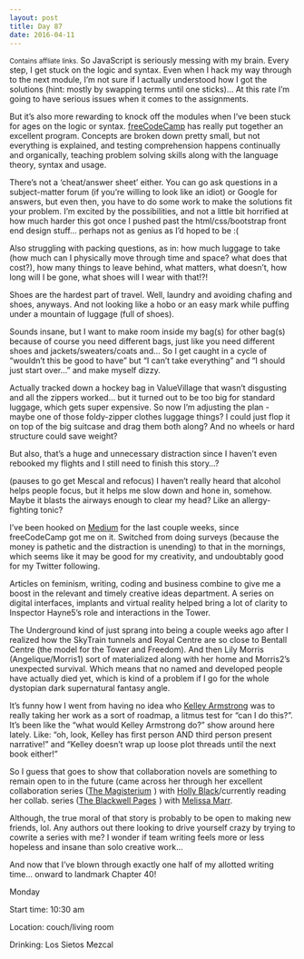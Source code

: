 ```yaml
---
layout: post
title: Day 87
date: 2016-04-11
---
```


<small>Contains affliate links.</small> So JavaScript is seriously messing with my brain. Every step, I get stuck on the logic and syntax. Even when I hack my way through to the next module, I’m not sure if I actually understood how I got the solutions (hint: mostly by swapping terms until one sticks)… At this rate I’m going to have serious issues when it comes to the assignments. 

But it’s also more rewarding to knock off the modules when I’ve been stuck for ages on the logic or syntax. <a href="https://www.freecodecamp.com" target="_blank"> freeCodeCamp</a> has really put together an excellent program. Concepts are broken down pretty small, but not everything is explained, and testing comprehension happens continually and organically, teaching problem solving skills along with the language theory, syntax and usage. 

There’s not a ‘cheat/answer sheet’ either. You can go ask questions in a subject-matter forum (if you’re willing to look like an idiot) or Google for answers, but even then, you have to do some work to make the solutions fit your problem. I’m excited by the possibilities, and not a little bit horrified at how much harder this got once I pushed past the html/css/bootstrap front end design stuff… perhaps not as genius as I’d hoped to be :( 

Also struggling with packing questions, as in: how much luggage to take (how much can I physically move through time and space? what does that cost?), how many things to leave behind, what matters, what doesn’t, how long will I be gone, what shoes will I wear with that!?! 

Shoes are the hardest part of travel. Well, laundry and avoiding chafing and shoes, anyways. And not looking like a hobo or an easy mark while puffing under a mountain of luggage (full of shoes). 

Sounds insane, but I want to make room inside my bag(s) for other bag(s) because of course you need different bags, just like you need different shoes and jackets/sweaters/coats and… So I get caught in a cycle of “wouldn’t this be good to have” but “I can’t take everything” and “I should just start over…” and make myself dizzy.

Actually tracked down a hockey bag in ValueVillage that wasn’t disgusting and all the zippers worked… but it turned out to be too big for standard luggage, which gets super expensive. So now I’m adjusting the plan - maybe one of those foldy-zipper clothes luggage things? I could just flop it on top of the big suitcase and drag them both along? And no wheels or hard structure could save weight? 

But also, that’s a huge and unnecessary distraction since I haven’t even rebooked my flights and I still need to finish this story…? 

(pauses to go get Mescal and refocus) I haven’t really heard that alcohol helps people focus, but it helps me slow down and hone in, somehow. Maybe it blasts the airways enough to clear my head? Like an allergy-fighting tonic? 

I’ve been hooked on <a href="http://medium.com" target="_blank">Medium</a> for the last couple weeks, since freeCodeCamp got me on it. Switched from doing surveys (because the money is pathetic and the distraction is unending) to that in the mornings, which seems like it may be good for my creativity, and undoubtably good for my Twitter following. 

Articles on feminism, writing, coding and business combine to give me a boost in the relevant and timely creative ideas department. A series on digital interfaces, implants and virtual reality helped bring a lot of clarity to Inspector Hayne5’s role and interactions in the Tower. 

The Underground kind of just sprang into being a couple weeks ago after I realized how the SkyTrain tunnels and Royal Centre are so close to Bentall Centre (the model for the Tower and Freedom). And then Lily Morris (Angelique/Morris1) sort of materialized along with her home and Morris2’s unexpected survival. Which means that no named and developed people have actually died yet, which is kind of a problem if I go for the whole dystopian dark supernatural fantasy angle. 

It’s funny how I went from having no idea who <a target="_blank"  href="http://www.kelleyarmstrong.com/">Kelley Armstrong</a> was to really taking her work as a sort of roadmap, a litmus test for “can I do this?”. It’s been like the “what would Kelley Armstrong do?” show around here lately. Like: “oh, look, Kelley has first person AND third person present narrative!” and “Kelley doesn’t wrap up loose plot threads until the next book either!” 
 
So I guess that goes to show that collaboration novels are something to remain open to in the future (came across her through her excellent collaboration series (<a target="_blank"  href="http://www.amazon.ca/Iron-Trial-Book-One-Magisterium-ebook/dp/B00I5T2KJ2/?_encoding=UTF8&camp=15121&creative=330641&linkCode=ur2&qid=&sr=&tag=kaie06-20">The Magisterium</a><img src="http://ir-ca.amazon-adsystem.com/e/ir?t=kaie06-20&l=ur2&o=15" width="1" height="1" border="0" alt="" style="border:none !important; margin:0px !important;" />
) with <a href="http://blackholly.com" target="_blank">Holly Black</a>/currently reading her collab. series (<a  href="http://www.amazon.ca/gp/product/0316274305/ref=as_li_tf_tl?ie=UTF8&camp=15121&creative=330641&creativeASIN=0316274305&linkCode=as2&tag=kaie06-20">The Blackwell Pages</a><img src="http://ir-ca.amazon-adsystem.com/e/ir?t=kaie06-20&l=as2&o=15&a=0316274305" width="1" height="1" border="0" alt="" style="border:none !important; margin:0px !important;" />
) with <a href="http://www.melissamarrbooks.com" target="_blank">Melissa Marr</a>. 

Although, the true moral of that story is probably to be open to making new friends, lol. Any authors out there looking to drive yourself crazy by trying to cowrite a series with me? I wonder if team writing feels more or less hopeless and insane than solo creative work… 

And now that I’ve blown through exactly one half of my allotted writing time… onward to landmark Chapter 40!


Monday

Start time: 10:30 am

Location: couch/living room

Drinking: Los Sietos Mezcal
